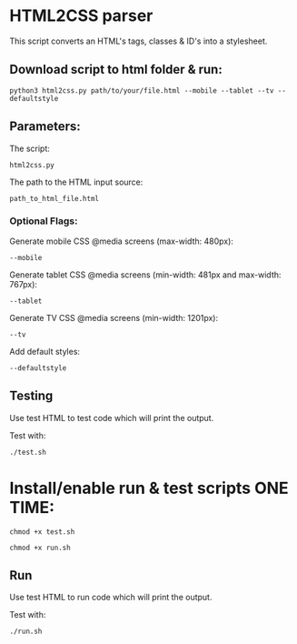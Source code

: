 # HTML2CSS parser
This script converts an HTML's tags, classes & ID's into a stylesheet.

## Download script to html folder & run:
```
python3 html2css.py path/to/your/file.html --mobile --tablet --tv --defaultstyle
```
    
## Parameters:
The script:
```
html2css.py
```

The path to the HTML input source: 
```
path_to_html_file.html
```

### Optional Flags:
Generate mobile CSS @media screens (max-width: 480px):
```
--mobile
```

Generate tablet CSS @media screens (min-width: 481px and max-width: 767px):
```
--tablet
```

Generate TV CSS @media screens (min-width: 1201px):
```    
--tv
```

Add default styles:
```    
--defaultstyle
```

## Testing
Use test HTML to test code which will print the output.

Test with:
```
./test.sh
```

# Install/enable run & test scripts ONE TIME:
```
chmod +x test.sh
```
```
chmod +x run.sh
```

## Run
Use test HTML to run code which will print the output.

Test with:
```
./run.sh
```